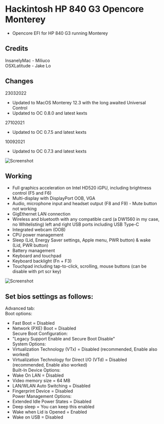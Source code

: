 # Hackintosh HP 840 G3 Opencore Monterey
* Opencore EFI for HP 840 G3 running Monterey
## Credits
InsanelyMac - Miliuco  
OSXLatitude - Jake Lo

## Changes
23032022
- Updated to MacOS Monterey 12.3 with the long awaited Universal Control
- Updated to OC 0.8.0 and latest kexts

27102021
- Updated to OC 0.7.5 and latest kexts

10092021
- Updated to OC 0.7.3 and latest kexts

![Screenshot](https://github.com/yahgoo/Hackintosh-HP-840-G3-Opencore-Monterey/blob/main/img/macOS%20Monterey%2012_3%20with%20Purple%20iPad%20Mini%206.png)

## Working
- Full graphics acceleration on Intel HD520 iGPU, including brightness control (F5 and F6)
- Multi-display with DisplayPort OOB, VGA 
- Audio, microphone input and headset output (F8 and F9) - Mute button not working
- GigEthernet LAN connection
- Wireless and bluetooth with any compatible card (a DW1560 in my case, no Whitelisting)
left and right USB ports including USB Type-C
- Integrated webcam (OOB)
- CPU power management
- Sleep (Lid, Energy Saver settings, Apple menu, PWR button) & wake (Lid, PWR button)
- Battery management
- Keyboard and touchpad
- Keyboard backlight (Fn + F3)
- Touchpad including tap-to-click, scrolling, mouse buttons (can be disable with prt scr key)

![Screenshot](https://github.com/yahgoo/Hackintosh-HP-840-G3-Opencore-Monterey/blob/main/img/macOS%20Monterey%20with%20Purple%20iPad%20Mini%206.png)

## Set bios settings as follows:
Advanced tab:  
Boot options:  
- Fast Boot = Disabled
- Network (PXE) Boot = Disabled  
Secure Boot Configuration:
- "Legacy Support Enable and Secure Boot Disable"  
System Options:  
- Virtualization Technology (VTx) = Disabled (recommended, Enable also worked)
- Virtualization Technology for Direct I/O (VTd) = Disabled (recommended, Enable also worked)  
Built-In Device Options:  
- Wake On LAN = Disabled
- Video memory size = 64 MB
- LAN/WLAN Auto Switching = Disabled
- Fingerprint Device = Disabled  
Power Management Options:  
- Extended Idle Power States = Disabled
- Deep sleep = You can keep this enabled
- Wake when Lid is Opened = Enabled
- Wake on USB = Disabled

